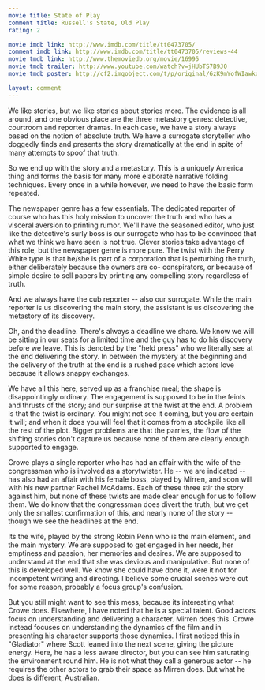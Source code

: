 ```yaml
---
movie title: State of Play
comment title: Russell's State, Old Play
rating: 2

movie imdb link: http://www.imdb.com/title/tt0473705/
comment imdb link: http://www.imdb.com/title/tt0473705/reviews-44
movie tmdb link: http://www.themoviedb.org/movie/16995
movie tmdb trailer: http://www.youtube.com/watch?v=jHUbTS7B9J0
movie tmdb poster: http://cf2.imgobject.com/t/p/original/6zK9mYofWIawkqLlhCCuhIekzKL.jpg

layout: comment
---
```


We like stories, but we like stories about stories more. The evidence is all around, and one obvious place are the three metastory genres: detective, courtroom and reporter dramas. In each case, we have a story always based on the notion of absolute truth. We have a surrogate storyteller who doggedly finds and presents the story dramatically at the end in spite of many attempts to spoof that truth.

So we end up with the story and a metastory. This is a uniquely America thing and forms the basis for many more elaborate narrative folding techniques. Every once in a while however, we need to have the basic form repeated.

The newspaper genre has a few essentials. The dedicated reporter of course who has this holy mission to uncover the truth and who has a visceral aversion to printing rumor. We'll have the seasoned editor, who just like the detective's surly boss is our surrogate who has to be convinced that what we think we have seen is not true. Clever stories take advantage of this role, but the newspaper genre is more pure. The twist with the Perry White type is that he/she is part of a corporation that is perturbing the truth, either deliberately because the owners are co- conspirators, or because of simple desire to sell papers by printing any compelling story regardless of truth.

And we always have the cub reporter -- also our surrogate. While the main reporter is us discovering the main story, the assistant is us discovering the metastory of its discovery.

Oh, and the deadline. There's always a deadline we share. We know we will be sitting in our seats for a limited time and the guy has to do his discovery before we leave. This is denoted by the "held press" who we literally see at the end delivering the story. In between the mystery at the beginning and the delivery of the truth at the end is a rushed pace which actors love because it allows snappy exchanges.

We have all this here, served up as a franchise meal; the shape is disappointingly ordinary. The engagement is supposed to be in the feints and thrusts of the story; and our surprise at the twist at the end. A problem is that the twist is ordinary. You might not see it coming, but you are certain it will; and when it does you will feel that it comes from a stockpile like all the rest of the plot. Bigger problems are that the parries, the flow of the shifting stories don't capture us because none of them are clearly enough supported to engage.

Crowe plays a single reporter who has had an affair with the wife of the congressman who is involved as a storytwister. He -- we are indicated -- has also had an affair with his female boss, played by Mirren, and soon will with his new partner Rachel McAdams. Each of these three stir the story against him, but none of these twists are made clear enough for us to follow them. We do know that the congressman does divert the truth, but we get only the smallest confirmation of this, and nearly none of the story -- though we see the headlines at the end.

Its the wife, played by the strong Robin Penn who is the main element, and the main mystery. We are supposed to get engaged in her needs, her emptiness and passion, her memories and desires. We are supposed to understand at the end that she was devious and manipulative. But none of this is developed well. We know she could have done it, were it not for incompetent writing and directing. I believe some crucial scenes were cut for some reason, probably a focus group's confusion.

But you still might want to see this mess, because its interesting what Crowe does. Elsewhere, I have noted that he is a special talent. Good actors focus on understanding and delivering a character. Mirren does this. Crowe instead focuses on understanding the dynamics of the film and in presenting his character supports those dynamics. I first noticed this in "Gladiator" where Scott leaned into the next scene, giving the picture energy. Here, he has a less aware director, but you can see him saturating the environment round him. He is not what they call a generous actor -- he requires the other actors to grab their space as Mirren does. But what he does is different, Australian.